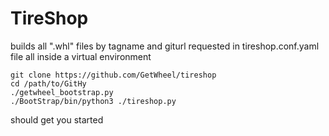 TireShop
========
builds all ".whl" files by tagname and giturl requested in tireshop.conf.yaml file
all inside a virtual environment

```
git clone https://github.com/GetWheel/tireshop
cd /path/to/GitHy
./getwheel_bootstrap.py
./BootStrap/bin/python3 ./tireshop.py
```

should get you started
